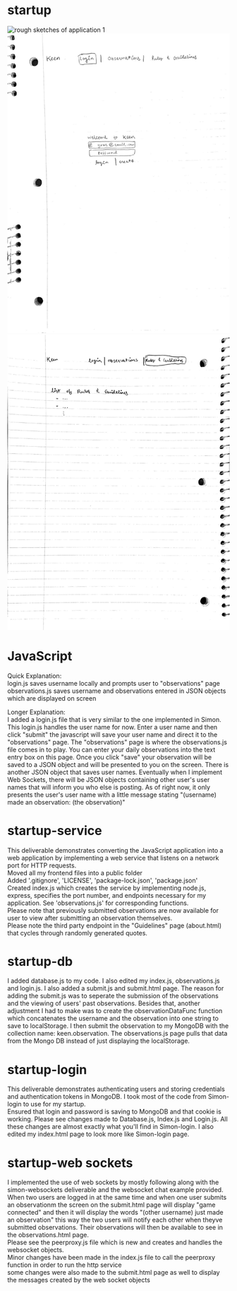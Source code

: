 # startup
![rough sketches of application 1](/Users/lathamjeppson/Desktop/cs260/startup/sketch_1.jpg)
![rough sketches 2](sketch_2.jpg)
![rough sketches 3](sketch_3.jpg)

# JavaScript
Quick Explanation:<br>
login.js saves username locally and prompts user to "observations" page<br>
observations.js saves username and observations entered in JSON objects which are displayed on screen

Longer Explanation:<br>
I added a login.js file that is very similar to the one implemented in Simon. This login.js handles the user name for now.
Enter a user name and then click "submit" the javascript will save your user name and direct it to the "observations" page.
The "observations" page is where the observations.js file comes in to play. You can enter your daily observations into the 
text entry box on this page. Once you click "save" your observation will be saved to a JSON object and will be presented to 
you on the screen. There is another JSON object that saves user names. Eventually when I implement Web Sockets, there will be
JSON objects containing other user's user names that will inform you who else is posting. As of right now, it only presents 
the user's user name with a little message stating "(username) made an observation: (the observation)"

# startup-service

This deliverable demonstrates converting the JavaScript application into a web application by implementing a web service that listens on a network port for HTTP requests.<br>
Moved all my frontend files into a public folder<br>
Added '.gitignore', 'LICENSE', 'package-lock.json', 'package.json'<br>
Created index.js which creates the service by implementing node.js, express, specifies the port number,
and endpoints necessary for my application. See 'observations.js' for corresponding functions.<br>
Please note that previously submitted observations are now available for user to view after submitting an observation themselves.<br>
Please note the third party endpoint in the "Guidelines" page (about.html) that cycles through randomly generated quotes.

# startup-db

I added database.js to my code. I also edited my index.js, observations.js and login.js. I also added a submit.js and submit.html page. The reason for adding the submit.js was to seperate the submission of the observations and the viewing of users' past observations. Besides that, another adjustment I had to make was to create the observationDataFunc function which concatenates the username and the observation into one string to save to localStorage. I then submit the observation to my MongoDB with the collection name: keen.observation. The observations.js page pulls that data from the Mongo DB instead of just displaying the localStorage.

# startup-login

This deliverable demonstrates authenticating users and storing credentials and authentication tokens in MongoDB. I took most of the code from Simon-login to use for my startup.<br>Ensured that login and password is saving to MongoDB and that cookie is working. Please see changes made to Database.js, Index.js and Login.js. All these changes are almost exactly what you'll find in Simon-login. I also edited my index.html page to look more like Simon-login page.

# startup-web sockets

I implemented the use of web sockets by mostly following along with the simon-websockets deliverable and the websocket chat example provided. When two users are logged in at the same time and when one user submits an observationm the screen on the submit.html page will display "game connected" and then it will display the words "(other username) just made an observation" this way the two users will notify each other when theyve submitted observations. Their observations will then be available to see in the observations.html page.<br>
Please see the peerproxy.js file which is new and creates and handles the websocket objects.<br>
Minor changes have been made in the index.js file to call the peerproxy function in order to run the http service<br>
some changes were also made to the submit.html page as well to display the messages created by the web socket objects